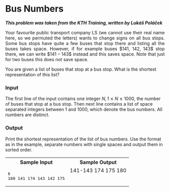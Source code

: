 # Bus Numbers #

***This problem was taken from the KTH Training, written by Lukáš Poláček***

<p align="justify">
Your favourite public transport company LS (we cannot use their real name here, so we permuted the letters) wants to change signs on all bus stops. 
Some bus stops have quite a few buses that stop there and listing all the buses takes space. However, if for example buses $141, 142, 143$ stop there, 
we can write $141 – 143$ instead and this saves space. Note that just for two buses this does not save space.

You are given a list of buses that stop at a bus stop. What is the shortest representation of this list?

### Input ###
The first line of the input contains one integer $N, 1 \le N \le 1000$, the number of buses that stop at a bus stop. Then next line contains a
list of space separated integers between $1$ and $1000$, which denote the bus numbers. All numbers are distinct.

### Output ###
Print the shortest representation of the list of bus numbers. Use the format as in the example, separate numbers with single spaces and output them in sorted order.

</p>

<table>
<tr>
<th>Sample Input</th>
<th>Sample Output</th>
</tr>
<tr>
<td valign="top">
<pre>
6
180 141 174 143 142 175
</pre>
</td>
<td valign="top">
  141-143 174 175 180
</td>
</tr>
</table>
